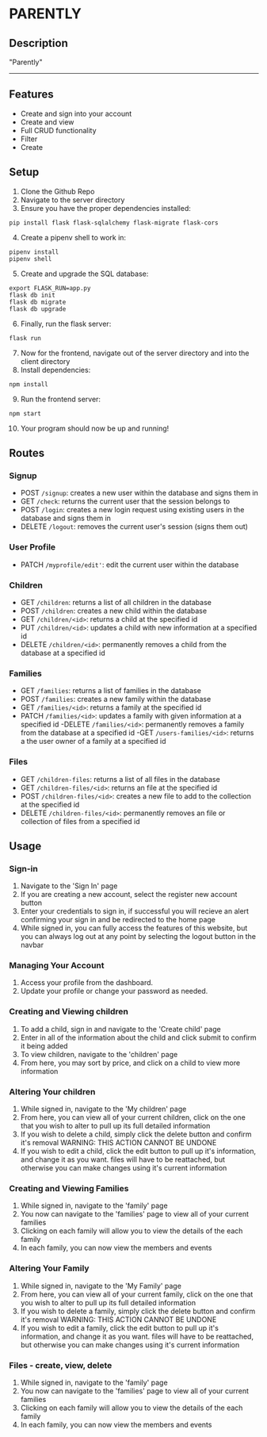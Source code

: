 # PARENTLY

## Description

"Parently"

---

## Features

- Create and sign into your account
- Create and view
- Full CRUD functionality
- Filter
- Create 

## Setup

1. Clone the Github Repo
2. Navigate to the server directory
3. Ensure you have the proper dependencies installed:
```console
pip install flask flask-sqlalchemy flask-migrate flask-cors
```
4. Create a pipenv shell to work in:
```console
pipenv install
pipenv shell
```
5. Create and upgrade the SQL database:
```console
export FLASK_RUN=app.py
flask db init
flask db migrate
flask db upgrade
```
6. Finally, run the flask server:
```console
flask run
```
7. Now for the frontend, navigate out of the server directory and into the client directory
8. Install dependencies:
```console
npm install
```
9. Run the frontend server:
```console
npm start
```
10. Your program should now be up and running!

## Routes

### Signup

- POST ```/signup```: creates a new user within the database and signs them in
- GET ```/check```: returns the current user that the session belongs to
- POST ```/login```: creates a new login request using existing users in the database and signs them in
- DELETE ```/logout```: removes the current user's session (signs them out)

### User Profile

- PATCH ```/myprofile/edit'```: edit the current user within the database

### Children

- GET ```/children```: returns a list of all children in the database
- POST ```/children```: creates a new child within the database
- GET ```/children/<id>```: returns a child at the specified id
- PUT ```/children/<id>```: updates a child with new information at a specified id
- DELETE ```/children/<id>```: permanently removes a child from the database at a specified id

### Families

- GET ```/families```: returns a list of families in the database
- POST ```/families```: creates a new family within the database
- GET ```/families/<id>```: returns a family at the specified id
- PATCH ```/families/<id>```: updates a family with given information at a specified id
-DELETE ```/families/<id>```: permanently removes a family from the database at a specified id
-GET ```/users-families/<id>```: returns a the user owner of a family at a specified id

### Files

- GET ```/children-files```: returns a list of all files in the database
- GET ```/children-files/<id>```: returns an file at the specified id
- POST ```/children-files/<id>```: creates a new file to add to the collection at the specified id
- DELETE ```/children-files/<id>```: permanently removes an file or collection of files from a specified id

## Usage

### Sign-in

1. Navigate to the 'Sign In' page
2. If you are creating a new account, select the register new account button
3. Enter your credentials to sign in, if successful you will recieve an alert confirming your sign in and be redirected to the home page
4. While signed in, you can fully access the features of this website, but you can always log out at any point by selecting the logout button in the navbar

### Managing Your Account

1. Access your profile from the dashboard.
2. Update your profile or change your password as needed.

### Creating and Viewing children

1. To add a child, sign in and navigate to the 'Create child' page
2. Enter in all of the information about the child and click submit to confirm it being added
3. To view children, navigate to the 'children' page
4. From here, you may sort by price, and click on a child to view more information

### Altering Your children

1. While signed in, navigate to the 'My children' page
2. From here, you can view all of your current children, click on the one that you wish to alter to pull up its full detailed information
3. If you wish to delete a child, simply click the delete button and confirm it's removal WARNING: THIS ACTION CANNOT BE UNDONE
4. If you wish to edit a child, click the edit button to pull up it's information, and change it as you want. files will have to be reattached, but otherwise you can make changes using it's current information

### Creating and Viewing Families

1. While signed in, navigate to the 'family' page
2. You now can navigate to the 'families' page to view all of your current families
3. Clicking on each family will allow you to view the details of the each family
4. In each family, you can now view the members and events

### Altering Your Family

1. While signed in, navigate to the 'My Family' page
2. From here, you can view all of your current family, click on the one that you wish to alter to pull up its full detailed information
3. If you wish to delete a family, simply click the delete button and confirm it's removal WARNING: THIS ACTION CANNOT BE UNDONE
4. If you wish to edit a family, click the edit button to pull up it's information, and change it as you want. files will have to be reattached, but otherwise you can make changes using it's current information

### Files - create, view, delete

1. While signed in, navigate to the 'family' page
2. You now can navigate to the 'families' page to view all of your current families
3. Clicking on each family will allow you to view the details of the each family
4. In each family, you can now view the members and events


